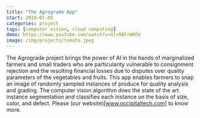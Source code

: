 ```yaml
---
title: "The Agrograde App"
start: 2019-07-05
categories: project
tags: [computer vision, cloud computing]
demo: https://www.youtube.com/watch?v=4lrRBFrWKDU
image: /img/projects/tomato.jpeg
---
```



The Agrograde project brings the power of AI in the hands of marginalized farmers and small traders who are particularity vulnerable to consignment rejection and the resulting financial losses due to disputes over quality parameters of the vegetables and fruits. This app enables farmers to snap an image of randomly sampled instances of produce for quality analysis and grading. The computer vision algorithm does the state of the art instance segmentation and classifies each instance on the basis of size, color, and defect. Please (our website)[www.occipitaltech.com] to know more.